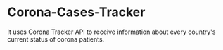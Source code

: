 # Corona-Cases-Tracker
It uses Corona Tracker API to receive information about every country's current status of corona patients.
